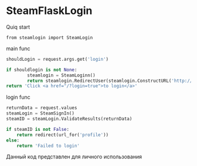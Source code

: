 # SteamFlaskLogin

Quiq start
```pytohn
from steamlogin import SteamLogin
```
main func
```python
shouldLogin = request.args.get('login')

if shouldlogin is not None:
		steamlogin = SteamLoginn()
		return steamlogin.RedirectUser(steamlogin.ConstructURL('http://127.0.0.1:5000/login'))
return 'Click <a href="/?login=true">to login</a>'
```

login func
```python
returnData = request.values
steamLogin = SteamSignIn()
steamID = steamLogin.ValidateResults(returnData)

if steamID is not False:
	return redirect(url_for('profile'))
else:
	return 'Failed to login'
```

Данный код представлен для личного использования
